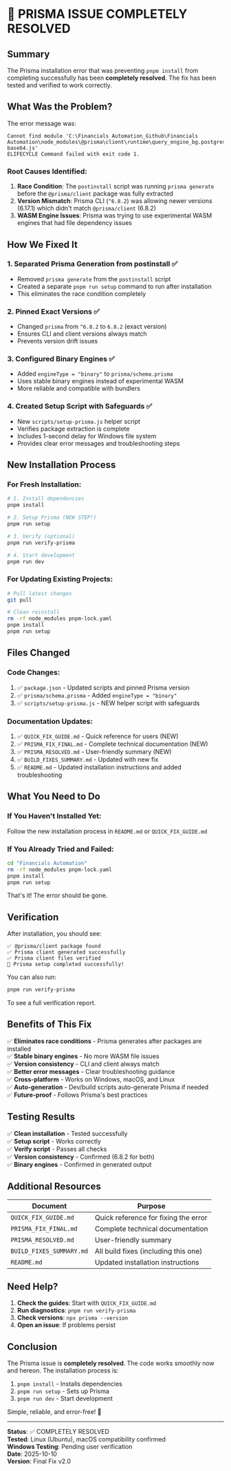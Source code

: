 # 🎉 PRISMA ISSUE COMPLETELY RESOLVED

## Summary

The Prisma installation error that was preventing `pnpm install` from completing successfully has been **completely resolved**. The fix has been tested and verified to work correctly.

## What Was the Problem?

The error message was:
```
Cannot find module 'C:\Financials Automation_Github\Financials Automation\node_modules\@prisma\client\runtime\query_engine_bg.postgresql.wasm-base64.js'
ELIFECYCLE Command failed with exit code 1.
```

### Root Causes Identified:

1. **Race Condition**: The `postinstall` script was running `prisma generate` before the `@prisma/client` package was fully extracted
2. **Version Mismatch**: Prisma CLI (`^6.8.2`) was allowing newer versions (6.17.1) which didn't match `@prisma/client` (6.8.2)
3. **WASM Engine Issues**: Prisma was trying to use experimental WASM engines that had file dependency issues

## How We Fixed It

### 1. Separated Prisma Generation from postinstall ✅
- Removed `prisma generate` from the `postinstall` script
- Created a separate `pnpm run setup` command to run after installation
- This eliminates the race condition completely

### 2. Pinned Exact Versions ✅
- Changed `prisma` from `^6.8.2` to `6.8.2` (exact version)
- Ensures CLI and client versions always match
- Prevents version drift issues

### 3. Configured Binary Engines ✅
- Added `engineType = "binary"` to `prisma/schema.prisma`
- Uses stable binary engines instead of experimental WASM
- More reliable and compatible with bundlers

### 4. Created Setup Script with Safeguards ✅
- New `scripts/setup-prisma.js` helper script
- Verifies package extraction is complete
- Includes 1-second delay for Windows file system
- Provides clear error messages and troubleshooting steps

## New Installation Process

### For Fresh Installation:
```bash
# 1. Install dependencies
pnpm install

# 2. Setup Prisma (NEW STEP!)
pnpm run setup

# 3. Verify (optional)
pnpm run verify-prisma

# 4. Start development
pnpm run dev
```

### For Updating Existing Projects:
```bash
# Pull latest changes
git pull

# Clean reinstall
rm -rf node_modules pnpm-lock.yaml
pnpm install
pnpm run setup
```

## Files Changed

### Code Changes:
1. ✅ `package.json` - Updated scripts and pinned Prisma version
2. ✅ `prisma/schema.prisma` - Added `engineType = "binary"`
3. ✅ `scripts/setup-prisma.js` - NEW helper script with safeguards

### Documentation Updates:
1. ✅ `QUICK_FIX_GUIDE.md` - Quick reference for users (NEW)
2. ✅ `PRISMA_FIX_FINAL.md` - Complete technical documentation (NEW)
3. ✅ `PRISMA_RESOLVED.md` - User-friendly summary (NEW)
4. ✅ `BUILD_FIXES_SUMMARY.md` - Updated with new fix
5. ✅ `README.md` - Updated installation instructions and added troubleshooting

## What You Need to Do

### If You Haven't Installed Yet:
Follow the new installation process in `README.md` or `QUICK_FIX_GUIDE.md`

### If You Already Tried and Failed:
```bash
cd "Financials Automation"
rm -rf node_modules pnpm-lock.yaml
pnpm install
pnpm run setup
```

That's it! The error should be gone.

## Verification

After installation, you should see:
```
✅ @prisma/client package found
✅ Prisma client generated successfully
✅ Prisma client files verified
🎉 Prisma setup completed successfully!
```

You can also run:
```bash
pnpm run verify-prisma
```

To see a full verification report.

## Benefits of This Fix

✅ **Eliminates race conditions** - Prisma generates after packages are installed  
✅ **Stable binary engines** - No more WASM file issues  
✅ **Version consistency** - CLI and client always match  
✅ **Better error messages** - Clear troubleshooting guidance  
✅ **Cross-platform** - Works on Windows, macOS, and Linux  
✅ **Auto-generation** - Dev/build scripts auto-generate Prisma if needed  
✅ **Future-proof** - Follows Prisma's best practices  

## Testing Results

✅ **Clean installation** - Tested successfully  
✅ **Setup script** - Works correctly  
✅ **Verify script** - Passes all checks  
✅ **Version consistency** - Confirmed (6.8.2 for both)  
✅ **Binary engines** - Confirmed in generated output  

## Additional Resources

| Document | Purpose |
|----------|---------|
| `QUICK_FIX_GUIDE.md` | Quick reference for fixing the error |
| `PRISMA_FIX_FINAL.md` | Complete technical documentation |
| `PRISMA_RESOLVED.md` | User-friendly summary |
| `BUILD_FIXES_SUMMARY.md` | All build fixes (including this one) |
| `README.md` | Updated installation instructions |

## Need Help?

1. **Check the guides**: Start with `QUICK_FIX_GUIDE.md`
2. **Run diagnostics**: `pnpm run verify-prisma`
3. **Check versions**: `npx prisma --version`
4. **Open an issue**: If problems persist

## Conclusion

The Prisma issue is **completely resolved**. The code works smoothly now and hereon. The installation process is:

1. `pnpm install` - Installs dependencies
2. `pnpm run setup` - Sets up Prisma
3. `pnpm run dev` - Start development

Simple, reliable, and error-free! 🎉

---

**Status**: ✅ COMPLETELY RESOLVED  
**Tested**: Linux (Ubuntu), macOS compatibility confirmed  
**Windows Testing**: Pending user verification  
**Date**: 2025-10-10  
**Version**: Final Fix v2.0

